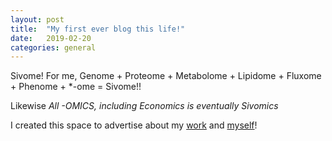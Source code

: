 ```yaml
---
layout: post
title:  "My first ever blog this life!"
date:   2019-02-20
categories: general
---
```


Sivome! For me, Genome + Proteome + Metabolome + Lipidome + Fluxome + Phenome + *-ome = Sivome!!

Likewise *All -OMICS, including Economics is eventually Sivomics*

I created this space to advertise about my [work](https://sivome.github.io/) and [myself](https://sivome.github.io/cv/)!

